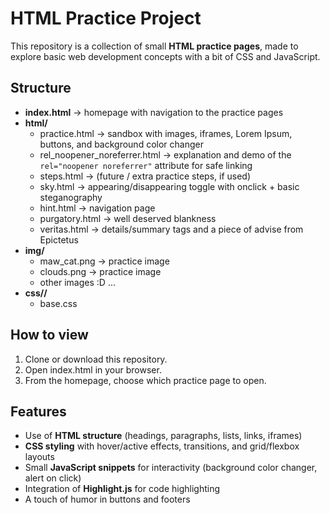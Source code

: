 # HTML Practice Project

This repository is a collection of small **HTML practice pages**, made to explore basic web development concepts with a bit of CSS and JavaScript.

##  Structure

- **index.html** → homepage with navigation to the practice pages  
- **html/**
  - practice.html → sandbox with images, iframes, Lorem Ipsum, buttons, and background color changer  
  - rel_noopener_noreferrer.html → explanation and demo of the `rel="noopener noreferrer"` attribute for safe linking  
  - steps.html → (future / extra practice steps, if used)
  - sky.html → appearing/disappearing toggle with onclick + basic steganography
  - hint.html → navigation page
  - purgatory.html → well deserved blankness
  - veritas.html → details/summary tags and a piece of advise from Epictetus
- **img/**
  - maw_cat.png → practice image  
  - clouds.png → practice image
  - other images :D ...
- **css//**
  - base.css

##  How to view

1. Clone or download this repository.  
2. Open index.html in your browser.  
3. From the homepage, choose which practice page to open.  

## Features

- Use of **HTML structure** (headings, paragraphs, lists, links, iframes)  
- **CSS styling** with hover/active effects, transitions, and grid/flexbox layouts  
- Small **JavaScript snippets** for interactivity (background color changer, alert on click)  
- Integration of **Highlight.js** for code highlighting  
- A touch of humor in buttons and footers   

